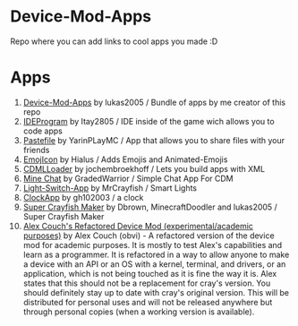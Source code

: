 # Device-Mod-Apps
Repo where you can add links to cool apps you made :D
# Apps
<ol>
  <li><a href="https://github.com/lukas2005/Device-Mod-Apps">Device-Mod-Apps</a> by lukas2005 / Bundle of apps by me creator of this repo</li>
  <li><a href="https://github.com/Itay2805/IDEProgram">IDEProgram</a> by Itay2805 / IDE inside of the game wich allows you to code apps</li>
  <li><a href="https://github.com/YarinPlayMC/pastefile">Pastefile</a> by YarinPLayMC / App that allows you to share files with your friends</li>
  <li><a href="https://github.com/Hialus/EmojIcon">EmojIcon</a> by Hialus / Adds Emojis and Animated-Emojis</li>
  <li><a href="https://github.com/jochembroekhoff/CDMLLoader">CDMLLoader</a> by jochembroekhoff / Lets you build apps with XML</li>
	<li><a href="https://www.dropbox.com/s/ncva0r5kory2eqc/MineChat-1.0.jar?dl=0">Mine Chat</a> by GradedWarrior / Simple Chat App For CDM </li>
	<li><a href="https://github.com/MrCrayfish/Light-Switch-App">Light-Switch-App</a> by MrCrayfish / Smart Lights</li>
	<li><a href="https://github.com/gh102003/ClockApp">ClockApp</a> by gh102003 / a clock</li>
	<li><a href="https://cdn.discordapp.com/attachments/367752899348004875/374929213934796800/scfm-0.6b.jar">Super Crayfish Maker</a> by Dbrown, MinecraftDoodler and lukas2005 / Super Crayfish Maker</li>
	<li><a href="https://github.com/AlexCouch/Device-Mod-Couch-Edition">Alex Couch's Refactored Device Mod (experimental/academic purposes)</a> by Alex Couch (obvi) - A refactored version of the device mod for academic purposes. It is mostly to test Alex's capabilities and learn as a programmer. It is refactored in a way to allow anyone to make a device with an API or an OS with a kernel, terminal, and drivers, or an application, which is not being touched as it is fine the way it is. Alex states that this should not be a replacement for cray's version. You should definitely stay up to date with cray's original version. This will be distributed for personal uses and will not be released anywhere but through personal copies (when a working version is available).</li>
</ol>
